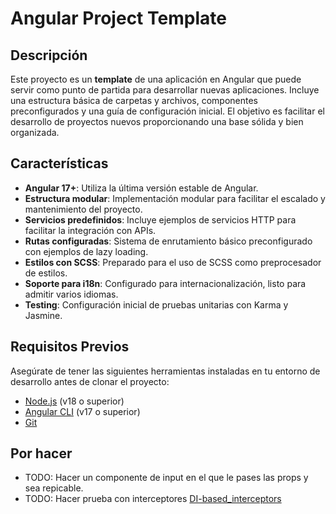 # Angular Project Template

## Descripción

Este proyecto es un **template** de una aplicación en Angular que puede servir como punto de partida para desarrollar nuevas aplicaciones. Incluye una estructura básica de carpetas y archivos, componentes preconfigurados y una guía de configuración inicial. El objetivo es facilitar el desarrollo de proyectos nuevos proporcionando una base sólida y bien organizada.

## Características

- **Angular 17+**: Utiliza la última versión estable de Angular.
- **Estructura modular**: Implementación modular para facilitar el escalado y mantenimiento del proyecto.
- **Servicios predefinidos**: Incluye ejemplos de servicios HTTP para facilitar la integración con APIs.
- **Rutas configuradas**: Sistema de enrutamiento básico preconfigurado con ejemplos de lazy loading.
- **Estilos con SCSS**: Preparado para el uso de SCSS como preprocesador de estilos.
- **Soporte para i18n**: Configurado para internacionalización, listo para admitir varios idiomas.
- **Testing**: Configuración inicial de pruebas unitarias con Karma y Jasmine.

## Requisitos Previos

Asegúrate de tener las siguientes herramientas instaladas en tu entorno de desarrollo antes de clonar el proyecto:

- [Node.js](https://nodejs.org/) (v18 o superior)
- [Angular CLI](https://angular.io/cli) (v17 o superior)
- [Git](https://git-scm.com/)


## Por hacer

- TODO: Hacer un componente de input en el que le pases las props y sea repicable.
- TODO: Hacer prueba con interceptores [DI-based_interceptors](https://angular.dev/guide/http/interceptors#di-based-interceptors)